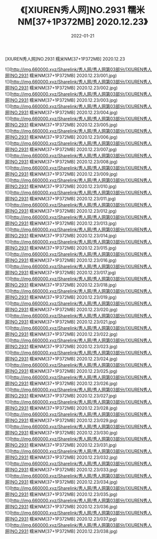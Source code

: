 ﻿---
layout: post
title:  《[XIUREN秀人网]NO.2931 糯米NM[37+1P372MB] 2020.12.23》
date:   2022-01-21
img: http://img.660000.xyz/Sharelink/秀人网/秀人网第03部分/[XIUREN秀人网]NO.2931 糯米NM[37+1P372MB] 2020.12.23/000.jpg
categories: [美女, 清纯, 唯美]
---

[XIUREN秀人网]NO.2931 糯米NM[37+1P372MB] 2020.12.23

 ![](http://img.660000.xyz/Sharelink/秀人网/秀人网第03部分/[XIUREN秀人网]NO.2931 糯米NM[37+1P372MB] 2020.12.23/001.jpg) <br>![](http://img.660000.xyz/Sharelink/秀人网/秀人网第03部分/[XIUREN秀人网]NO.2931 糯米NM[37+1P372MB] 2020.12.23/002.jpg) <br>![](http://img.660000.xyz/Sharelink/秀人网/秀人网第03部分/[XIUREN秀人网]NO.2931 糯米NM[37+1P372MB] 2020.12.23/003.jpg) <br>![](http://img.660000.xyz/Sharelink/秀人网/秀人网第03部分/[XIUREN秀人网]NO.2931 糯米NM[37+1P372MB] 2020.12.23/004.jpg) <br>![](http://img.660000.xyz/Sharelink/秀人网/秀人网第03部分/[XIUREN秀人网]NO.2931 糯米NM[37+1P372MB] 2020.12.23/005.jpg) <br>![](http://img.660000.xyz/Sharelink/秀人网/秀人网第03部分/[XIUREN秀人网]NO.2931 糯米NM[37+1P372MB] 2020.12.23/006.jpg) <br>![](http://img.660000.xyz/Sharelink/秀人网/秀人网第03部分/[XIUREN秀人网]NO.2931 糯米NM[37+1P372MB] 2020.12.23/007.jpg) <br>![](http://img.660000.xyz/Sharelink/秀人网/秀人网第03部分/[XIUREN秀人网]NO.2931 糯米NM[37+1P372MB] 2020.12.23/008.jpg) <br>![](http://img.660000.xyz/Sharelink/秀人网/秀人网第03部分/[XIUREN秀人网]NO.2931 糯米NM[37+1P372MB] 2020.12.23/009.jpg) <br>![](http://img.660000.xyz/Sharelink/秀人网/秀人网第03部分/[XIUREN秀人网]NO.2931 糯米NM[37+1P372MB] 2020.12.23/010.jpg) <br>![](http://img.660000.xyz/Sharelink/秀人网/秀人网第03部分/[XIUREN秀人网]NO.2931 糯米NM[37+1P372MB] 2020.12.23/011.jpg) <br>![](http://img.660000.xyz/Sharelink/秀人网/秀人网第03部分/[XIUREN秀人网]NO.2931 糯米NM[37+1P372MB] 2020.12.23/012.jpg) <br>![](http://img.660000.xyz/Sharelink/秀人网/秀人网第03部分/[XIUREN秀人网]NO.2931 糯米NM[37+1P372MB] 2020.12.23/013.jpg) <br>![](http://img.660000.xyz/Sharelink/秀人网/秀人网第03部分/[XIUREN秀人网]NO.2931 糯米NM[37+1P372MB] 2020.12.23/014.jpg) <br>![](http://img.660000.xyz/Sharelink/秀人网/秀人网第03部分/[XIUREN秀人网]NO.2931 糯米NM[37+1P372MB] 2020.12.23/015.jpg) <br>![](http://img.660000.xyz/Sharelink/秀人网/秀人网第03部分/[XIUREN秀人网]NO.2931 糯米NM[37+1P372MB] 2020.12.23/016.jpg) <br>![](http://img.660000.xyz/Sharelink/秀人网/秀人网第03部分/[XIUREN秀人网]NO.2931 糯米NM[37+1P372MB] 2020.12.23/017.jpg) <br>![](http://img.660000.xyz/Sharelink/秀人网/秀人网第03部分/[XIUREN秀人网]NO.2931 糯米NM[37+1P372MB] 2020.12.23/018.jpg) <br>![](http://img.660000.xyz/Sharelink/秀人网/秀人网第03部分/[XIUREN秀人网]NO.2931 糯米NM[37+1P372MB] 2020.12.23/019.jpg) <br>![](http://img.660000.xyz/Sharelink/秀人网/秀人网第03部分/[XIUREN秀人网]NO.2931 糯米NM[37+1P372MB] 2020.12.23/020.jpg) <br>![](http://img.660000.xyz/Sharelink/秀人网/秀人网第03部分/[XIUREN秀人网]NO.2931 糯米NM[37+1P372MB] 2020.12.23/021.jpg) <br>![](http://img.660000.xyz/Sharelink/秀人网/秀人网第03部分/[XIUREN秀人网]NO.2931 糯米NM[37+1P372MB] 2020.12.23/022.jpg) <br>![](http://img.660000.xyz/Sharelink/秀人网/秀人网第03部分/[XIUREN秀人网]NO.2931 糯米NM[37+1P372MB] 2020.12.23/023.jpg) <br>![](http://img.660000.xyz/Sharelink/秀人网/秀人网第03部分/[XIUREN秀人网]NO.2931 糯米NM[37+1P372MB] 2020.12.23/024.jpg) <br>![](http://img.660000.xyz/Sharelink/秀人网/秀人网第03部分/[XIUREN秀人网]NO.2931 糯米NM[37+1P372MB] 2020.12.23/025.jpg) <br>![](http://img.660000.xyz/Sharelink/秀人网/秀人网第03部分/[XIUREN秀人网]NO.2931 糯米NM[37+1P372MB] 2020.12.23/026.jpg) <br>![](http://img.660000.xyz/Sharelink/秀人网/秀人网第03部分/[XIUREN秀人网]NO.2931 糯米NM[37+1P372MB] 2020.12.23/027.jpg) <br>![](http://img.660000.xyz/Sharelink/秀人网/秀人网第03部分/[XIUREN秀人网]NO.2931 糯米NM[37+1P372MB] 2020.12.23/028.jpg) <br>![](http://img.660000.xyz/Sharelink/秀人网/秀人网第03部分/[XIUREN秀人网]NO.2931 糯米NM[37+1P372MB] 2020.12.23/029.jpg) <br>![](http://img.660000.xyz/Sharelink/秀人网/秀人网第03部分/[XIUREN秀人网]NO.2931 糯米NM[37+1P372MB] 2020.12.23/030.jpg) <br>![](http://img.660000.xyz/Sharelink/秀人网/秀人网第03部分/[XIUREN秀人网]NO.2931 糯米NM[37+1P372MB] 2020.12.23/031.jpg) <br>![](http://img.660000.xyz/Sharelink/秀人网/秀人网第03部分/[XIUREN秀人网]NO.2931 糯米NM[37+1P372MB] 2020.12.23/032.jpg) <br>![](http://img.660000.xyz/Sharelink/秀人网/秀人网第03部分/[XIUREN秀人网]NO.2931 糯米NM[37+1P372MB] 2020.12.23/033.jpg) <br>![](http://img.660000.xyz/Sharelink/秀人网/秀人网第03部分/[XIUREN秀人网]NO.2931 糯米NM[37+1P372MB] 2020.12.23/034.jpg) <br>![](http://img.660000.xyz/Sharelink/秀人网/秀人网第03部分/[XIUREN秀人网]NO.2931 糯米NM[37+1P372MB] 2020.12.23/035.jpg) <br>![](http://img.660000.xyz/Sharelink/秀人网/秀人网第03部分/[XIUREN秀人网]NO.2931 糯米NM[37+1P372MB] 2020.12.23/036.jpg) <br>![](http://img.660000.xyz/Sharelink/秀人网/秀人网第03部分/[XIUREN秀人网]NO.2931 糯米NM[37+1P372MB] 2020.12.23/037.jpg) <br>![](http://img.660000.xyz/Sharelink/秀人网/秀人网第03部分/[XIUREN秀人网]NO.2931 糯米NM[37+1P372MB] 2020.12.23/038.jpg) <br>
